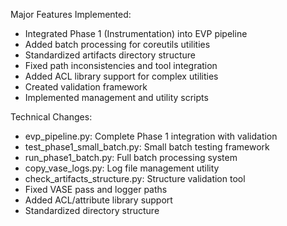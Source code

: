 Major Features Implemented:
- Integrated Phase 1 (Instrumentation) into EVP pipeline
- Added batch processing for coreutils utilities
- Standardized artifacts directory structure
- Fixed path inconsistencies and tool integration
- Added ACL library support for complex utilities
- Created validation framework
- Implemented management and utility scripts

Technical Changes:
- evp_pipeline.py: Complete Phase 1 integration with validation
- test_phase1_small_batch.py: Small batch testing framework
- run_phase1_batch.py: Full batch processing system
- copy_vase_logs.py: Log file management utility
- check_artifacts_structure.py: Structure validation tool
- Fixed VASE pass and logger paths
- Added ACL/attribute library support
- Standardized directory structure
